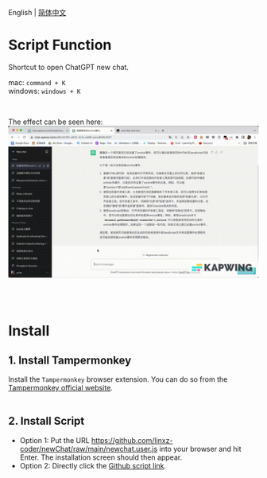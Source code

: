 <p> English | <a href="README.zh.md"> 简体中文 </a></p>

# Script Function
Shortcut to open ChatGPT new chat.

mac: <code>command + K </code>  
windows: <code>windows + K</code>

<br>

The effect can be seen here:
![image](https://raw.githubusercontent.com/linxz-coder/img-folder/main/newchat.gif)

<br><br>
# Install 
## **1. Install Tampermonkey**  
Install the <code>Tampermonkey</code> browser extension. You can do so from the <a href="https://www.tampermonkey.net/" rel="nofollow">Tampermonkey official website</a>. 
<br><br>
## **2. Install Script**
- Option 1: Put the URL https://github.com/linxz-coder/newChat/raw/main/newchat.user.js into your browser and hit Enter. The installation screen should then appear.
- Option 2: Directly click the <a href="https://github.com/linxz-coder/newChat/raw/main/newchat.user.js">Github script link</a>.
